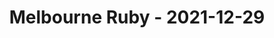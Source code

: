 ---
layout: post
title: Melbourne Ruby - 2021-12-29
datetime: 2021-12-29 18:00:00.000000000 -05:00
name: Melbourne Ruby
external_url: https://www.meetup.com/Ruby-On-Rails-Oceania-Melbourne/events/268079434/
---